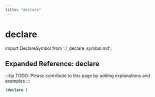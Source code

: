 ```yaml
---
title: "declare"
---
```


# declare

import DeclareSymbol from './_declare_symbol.md';

<DeclareSymbol />

## Expanded Reference: declare

:::tip
TODO: Please contribute to this page by adding explanations and examples
:::

```lisp
(declare )
```

